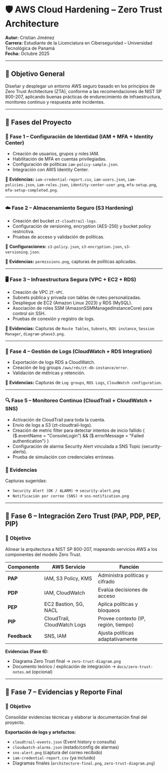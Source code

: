# 🛡️ AWS Cloud Hardening – Zero Trust Architecture

**Autor:** Cristian Jiménez  
**Carrera:** Estudiante de la Licenciatura en Ciberseguridad – Universidad Tecnológica de Panamá  
**Fecha:** Octubre 2025  

---

## 🎯 Objetivo General
Diseñar y desplegar un entorno AWS seguro basado en los principios de Zero Trust Architecture (ZTA), conforme a las recomendaciones de NIST SP 800-207, aplicando buenas prácticas de endurecimiento de infraestructura, monitoreo continuo y respuesta ante incidentes.

---

## 🧩 Fases del Proyecto

### 🧱 **Fase 1 – Configuración de Identidad (IAM + MFA + Identity Center)**
- Creación de usuarios, grupos y roles IAM.
- Habilitación de MFA en cuentas privilegiadas.
- Configuración de políticas `iam-policy-sample.json`.
- Integración con AWS Identity Center.

📁 **Evidencias:**
`iam-credential-report.csv`, `iam-users.json`, `iam-policies.json`, `iam-roles.json`, `identity-center-user.png`, `mfa-setup.png`, `mfa-setup-completed.png`.

---

### ☁️ **Fase 2 – Almacenamiento Seguro (S3 Hardening)**
- Creación del bucket `zt-cloudtrail-logs`.
- Configuración de versioning, encryption (AES-256) y bucket policy restrictiva.
- Pruebas de acceso y validación de políticas.

📁 **Configuraciones:**
`s3-policy.json`, `s3-encryption.json`, `s3-versioning.json`.

📁 **Evidencias:**
`permissions.png`, capturas de políticas aplicadas.

---

### 🖥️ **Fase 3 – Infraestructura Segura (VPC + EC2 + RDS)**
- Creación de VPC `ZT-VPC`.
- Subnets pública y privada con tablas de ruteo personalizadas.
- Despliegue de EC2 (Amazon Linux 2023) y RDS (MySQL).
- Asociación de roles SSM (AmazonSSMManagedInstanceCore) para control sin SSH.
- Pruebas de conexión y registro de logs.

📁 **Evidencias:**
Capturas de `Route Tables`, `Subnets`, `RDS instance`, `Session Manager`, `diagram-phase3.png`.

---

### 🧠 **Fase 4 – Gestión de Logs (CloudWatch + RDS Integration)**
- Exportación de logs RDS a CloudWatch.
- Creación de log groups `/aws/rds/zt-db-instance/error`.
- Validación de métricas y retención.

📁 **Evidencias:**
Capturas de `Log groups`, `RDS Logs`, `CloudWatch configuration`.

---

### 🔍 **Fase 5 – Monitoreo Continuo (CloudTrail + CloudWatch + SNS)**
- Activación de CloudTrail para toda la cuenta.
- Envío de logs a S3 (zt-cloudtrail-logs).
- Creación de metric filter para detectar intentos de inicio fallido { ($.eventName = "ConsoleLogin") && ($.errorMessage = "Failed authentication") }
- Configuración de alarma Security Alert vinculada a SNS Topic (security-alerts).
- Prueba de simulación con credenciales erróneas.

### 📁 Evidencias
Capturas sugeridas:
- `Security Alert (OK / ALARM)` → `security-alert.png`
- `Notificación por correo (SNS)` → `sns-notification.png`

---

## 🔐 Fase 6 – Integración Zero Trust (PAP, PDP, PEP, PIP)

### 🎯 Objetivo
Alinear la arquitectura a NIST SP 800-207, mapeando servicios AWS a los componentes del modelo Zero Trust.

| Componente | AWS Servicio              | Función                                   |
|------------|---------------------------|-------------------------------------------|
| **PAP**    | IAM, S3 Policy, KMS       | Administra políticas y cifrado            |
| **PDP**    | IAM, CloudWatch           | Evalúa decisiones de acceso               |
| **PEP**    | EC2 Bastion, SG, NACL     | Aplica políticas y bloqueos               |
| **PIP**    | CloudTrail, CloudWatch Logs | Provee contexto (IP, región, tiempo)    |
| **Feedback** | SNS, IAM                | Ajusta políticas adaptativamente          |

**Evidencias (Fase 6):**
- Diagrama Zero Trust final → `zero-trust-diagram.png`
- Documento teórico / explicación de integración → `docs/zero-trust-notes.md` (opcional)

---

## 🧾 Fase 7 – Evidencias y Reporte Final

### 🎯 Objetivo
Consolidar evidencias técnicas y elaborar la documentación final del proyecto.

**Exportación de logs y artefactos:**
- `cloudtrail-events.json` (Event history o consulta)
- `cloudwatch-alarms.json` (estado/config de alarmas)
- `sns-alert.png` (captura del correo recibido)
- `iam-credential-report.csv` (ya incluido)
- Diagramas finales (`architecture-final.png`, `zero-trust-diagram.png`)


  
